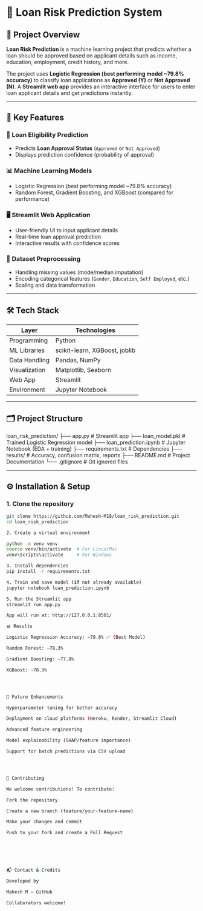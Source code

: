 # 🏦 Loan Risk Prediction System

## 📖 Project Overview  
**Loan Risk Prediction** is a machine learning project that predicts whether a loan should be approved based on applicant details such as income, education, employment, credit history, and more.  

The project uses **Logistic Regression (best performing model ~79.8% accuracy)** to classify loan applications as **Approved (Y)** or **Not Approved (N)**. A **Streamlit web app** provides an interactive interface for users to enter loan applicant details and get predictions instantly.

---

## 🚀 Key Features

### 🔮 Loan Eligibility Prediction
- Predicts **Loan Approval Status** (`Approved` or `Not Approved`)  
- Displays prediction confidence (probability of approval)  

### 📊 Machine Learning Models
- Logistic Regression (best performing model ~79.8% accuracy)  
- Random Forest, Gradient Boosting, and XGBoost (compared for performance)  

### 🖥️ Streamlit Web Application
- User-friendly UI to input applicant details  
- Real-time loan approval prediction  
- Interactive results with confidence scores  

### 📑 Dataset Preprocessing
- Handling missing values (mode/median imputation)  
- Encoding categorical features (`Gender`, `Education`, `Self Employed`, etc.)  
- Scaling and data transformation  

---

## 🛠️ Tech Stack

| Layer        | Technologies |
|--------------|--------------|
| Programming  | Python |
| ML Libraries | scikit-learn, XGBoost, joblib |
| Data Handling | Pandas, NumPy |
| Visualization | Matplotlib, Seaborn |
| Web App | Streamlit |
| Environment | Jupyter Notebook |

---

## 🗂️ Project Structure
loan_risk_prediction/
├── app.py # Streamlit app
├── loan_model.pkl # Trained Logistic Regression model
├── loan_prediction.ipynb # Jupyter Notebook (EDA + training)
├── requirements.txt # Dependencies
├── results/ # Accuracy, confusion matrix, reports
├── README.md # Project Documentation
└── .gitignore # Git ignored files


---

## ⚙️ Installation & Setup

### 1. Clone the repository
```bash
git clone https://github.com/Mahesh-M18/loan_risk_prediction.git
cd loan_risk_prediction

2. Create a virtual environment

python -m venv venv
source venv/bin/activate  # For Linux/Mac
venv\Scripts\activate     # For Windows

3. Install dependencies
pip install -r requirements.txt

4. Train and save model (if not already available)
jupyter notebook loan_prediction.ipynb

5. Run the Streamlit app
streamlit run app.py

App will run at: http://127.0.0.1:8501/

📊 Results

Logistic Regression Accuracy: ~79.8% ✅ (Best Model)

Random Forest: ~78.3%

Gradient Boosting: ~77.8%

XGBoost: ~78.3%




🎯 Future Enhancements

Hyperparameter tuning for better accuracy

Deployment on cloud platforms (Heroku, Render, Streamlit Cloud)

Advanced feature engineering

Model explainability (SHAP/feature importance)

Support for batch predictions via CSV upload




🤝 Contributing

We welcome contributions! To contribute:

Fork the repository

Create a new branch (feature/your-feature-name)

Make your changes and commit

Push to your fork and create a Pull Request






📬 Contact & Credits

Developed by

Mahesh M – GitHub

Collaborators welcome!